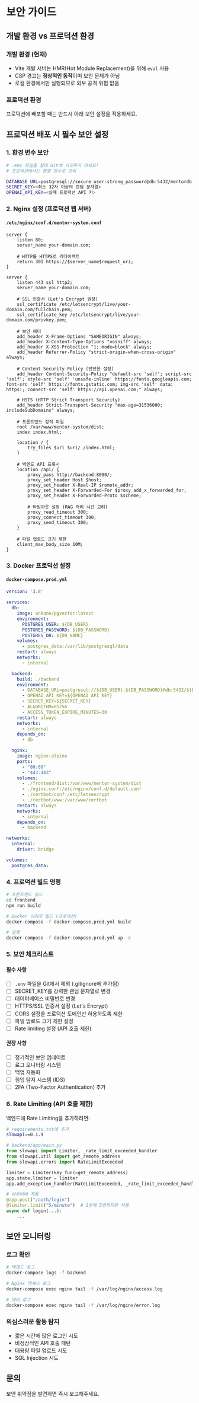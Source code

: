 # 보안 가이드

## 개발 환경 vs 프로덕션 환경

### 개발 환경 (현재)
- Vite 개발 서버는 HMR(Hot Module Replacement)을 위해 `eval` 사용
- CSP 경고는 **정상적인 동작**이며 보안 문제가 아님
- 로컬 환경에서만 실행되므로 외부 공격 위험 없음

### 프로덕션 환경
프로덕션에 배포할 때는 반드시 아래 보안 설정을 적용하세요.

## 프로덕션 배포 시 필수 보안 설정

### 1. 환경 변수 보안
```bash
# .env 파일을 절대 Git에 커밋하지 마세요!
# 프로덕션에서는 환경 변수로 관리

DATABASE_URL=postgresql://secure_user:strong_password@db:5432/mentordb
SECRET_KEY=<최소 32자 이상의 랜덤 문자열>
OPENAI_API_KEY=<실제 프로덕션 API 키>
```

### 2. Nginx 설정 (프로덕션 웹 서버)

#### `/etc/nginx/conf.d/mentor-system.conf`
```nginx
server {
    listen 80;
    server_name your-domain.com;
    
    # HTTP를 HTTPS로 리다이렉트
    return 301 https://$server_name$request_uri;
}

server {
    listen 443 ssl http2;
    server_name your-domain.com;
    
    # SSL 인증서 (Let's Encrypt 권장)
    ssl_certificate /etc/letsencrypt/live/your-domain.com/fullchain.pem;
    ssl_certificate_key /etc/letsencrypt/live/your-domain.com/privkey.pem;
    
    # 보안 헤더
    add_header X-Frame-Options "SAMEORIGIN" always;
    add_header X-Content-Type-Options "nosniff" always;
    add_header X-XSS-Protection "1; mode=block" always;
    add_header Referrer-Policy "strict-origin-when-cross-origin" always;
    
    # Content Security Policy (안전한 설정)
    add_header Content-Security-Policy "default-src 'self'; script-src 'self'; style-src 'self' 'unsafe-inline' https://fonts.googleapis.com; font-src 'self' https://fonts.gstatic.com; img-src 'self' data: https:; connect-src 'self' https://api.openai.com;" always;
    
    # HSTS (HTTP Strict Transport Security)
    add_header Strict-Transport-Security "max-age=31536000; includeSubDomains" always;
    
    # 프론트엔드 정적 파일
    root /var/www/mentor-system/dist;
    index index.html;
    
    location / {
        try_files $uri $uri/ /index.html;
    }
    
    # 백엔드 API 프록시
    location /api/ {
        proxy_pass http://backend:8000/;
        proxy_set_header Host $host;
        proxy_set_header X-Real-IP $remote_addr;
        proxy_set_header X-Forwarded-For $proxy_add_x_forwarded_for;
        proxy_set_header X-Forwarded-Proto $scheme;
        
        # 타임아웃 설정 (RAG 처리 시간 고려)
        proxy_read_timeout 300;
        proxy_connect_timeout 300;
        proxy_send_timeout 300;
    }
    
    # 파일 업로드 크기 제한
    client_max_body_size 10M;
}
```

### 3. Docker 프로덕션 설정

#### `docker-compose.prod.yml`
```yaml
version: '3.8'

services:
  db:
    image: ankane/pgvector:latest
    environment:
      POSTGRES_USER: ${DB_USER}
      POSTGRES_PASSWORD: ${DB_PASSWORD}
      POSTGRES_DB: ${DB_NAME}
    volumes:
      - postgres_data:/var/lib/postgresql/data
    restart: always
    networks:
      - internal

  backend:
    build: ./backend
    environment:
      - DATABASE_URL=postgresql://${DB_USER}:${DB_PASSWORD}@db:5432/${DB_NAME}
      - OPENAI_API_KEY=${OPENAI_API_KEY}
      - SECRET_KEY=${SECRET_KEY}
      - ALGORITHM=HS256
      - ACCESS_TOKEN_EXPIRE_MINUTES=30
    restart: always
    networks:
      - internal
    depends_on:
      - db

  nginx:
    image: nginx:alpine
    ports:
      - "80:80"
      - "443:443"
    volumes:
      - ./frontend/dist:/var/www/mentor-system/dist
      - ./nginx.conf:/etc/nginx/conf.d/default.conf
      - ./certbot/conf:/etc/letsencrypt
      - ./certbot/www:/var/www/certbot
    restart: always
    networks:
      - internal
    depends_on:
      - backend

networks:
  internal:
    driver: bridge

volumes:
  postgres_data:
```

### 4. 프로덕션 빌드 명령

```bash
# 프론트엔드 빌드
cd frontend
npm run build

# Docker 이미지 빌드 (프로덕션)
docker-compose -f docker-compose.prod.yml build

# 실행
docker-compose -f docker-compose.prod.yml up -d
```

### 5. 보안 체크리스트

#### 필수 사항
- [ ] `.env` 파일을 Git에서 제외 (.gitignore에 추가됨)
- [ ] SECRET_KEY를 강력한 랜덤 문자열로 변경
- [ ] 데이터베이스 비밀번호 변경
- [ ] HTTPS/SSL 인증서 설정 (Let's Encrypt)
- [ ] CORS 설정을 프로덕션 도메인만 허용하도록 제한
- [ ] 파일 업로드 크기 제한 설정
- [ ] Rate limiting 설정 (API 호출 제한)

#### 권장 사항
- [ ] 정기적인 보안 업데이트
- [ ] 로그 모니터링 시스템
- [ ] 백업 자동화
- [ ] 침입 탐지 시스템 (IDS)
- [ ] 2FA (Two-Factor Authentication) 추가

### 6. Rate Limiting (API 호출 제한)

백엔드에 Rate Limiting을 추가하려면:

```bash
# requirements.txt에 추가
slowapi==0.1.9
```

```python
# backend/app/main.py
from slowapi import Limiter, _rate_limit_exceeded_handler
from slowapi.util import get_remote_address
from slowapi.errors import RateLimitExceeded

limiter = Limiter(key_func=get_remote_address)
app.state.limiter = limiter
app.add_exception_handler(RateLimitExceeded, _rate_limit_exceeded_handler)

# 라우터에 적용
@app.post("/auth/login")
@limiter.limit("5/minute")  # 1분에 5번까지만 허용
async def login(...):
    ...
```

## 보안 모니터링

### 로그 확인
```bash
# 백엔드 로그
docker-compose logs -f backend

# Nginx 액세스 로그
docker-compose exec nginx tail -f /var/log/nginx/access.log

# 에러 로그
docker-compose exec nginx tail -f /var/log/nginx/error.log
```

### 의심스러운 활동 탐지
- 짧은 시간에 많은 로그인 시도
- 비정상적인 API 호출 패턴
- 대용량 파일 업로드 시도
- SQL Injection 시도

## 문의

보안 취약점을 발견하면 즉시 보고해주세요.


